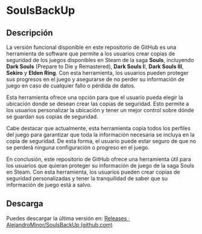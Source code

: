 # SoulsBackUp
## Descripción

La versión funcional disponible en este repositorio de GitHub es una herramienta de software que permite a los usuarios crear copias de seguridad de los juegos disponibles en Steam de la saga **Souls**, incluyendo **Dark Souls** (Prepare to Die y Remastered), **Dark Souls I**I, **Dark Souls III**, **Sekiro** y **Elden Ring**. Con esta herramienta, los usuarios pueden proteger sus progresos en el juego y asegurarse de no perder su información de juego en caso de cualquier fallo o pérdida de datos.

Esta herramienta ofrece una opción para que el usuario pueda elegir la ubicación donde se desean crear las copias de seguridad. Esto permite a los usuarios personalizar la ubicación y tener un mejor control sobre dónde se guardan sus copias de seguridad.

Cabe destacar que actualmente, esta herramienta copia todos los perfiles del juego para garantizar que toda la información necesaria se incluya en la copia de seguridad. De esta forma, el usuario puede estar seguro de que no se perderá ninguna configuración o progreso en el juego.

En conclusión, este repositorio de GitHub ofrece una herramienta útil para los usuarios que quieran proteger su información de juego de la saga Souls en Steam. Con esta herramienta, los usuarios pueden crear copias de seguridad personalizadas y tener la tranquilidad de saber que su información de juego está a salvo.

## Descarga

Puedes descargar la última versión en:
[Releases · AlejandroMinor/SoulsBackUp (github.com)](https://github.com/AlejandroMinor/SoulsBackUp/releases)
